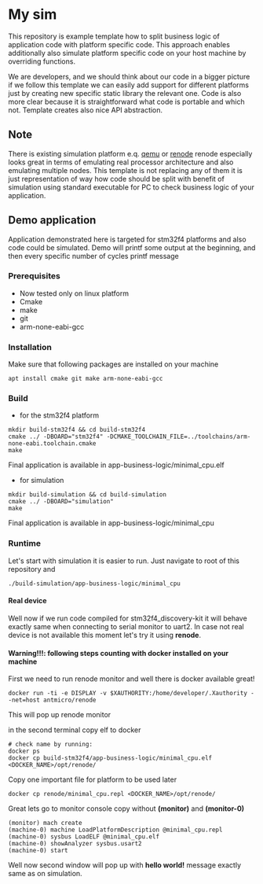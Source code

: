 # My sim
This repository is example template how to split business logic of application code with platform 
specific code. This approach enables additionally also simulate platform specific code on your 
host machine by overriding functions.

We are developers, and we should think about our code in a bigger picture if we follow this 
template we can easily add support for different platforms just by creating new specific 
static library the relevant one. Code is also more clear because it is straightforward what code is 
portable and which not. Template creates also nice API abstraction.

## Note
There is existing simulation platform e.q. [qemu](https://www.qemu.org/) or [renode](https://renode.io/)
renode especially looks great in terms of emulating real processor architecture and also 
emulating multiple nodes. This template is not replacing any of them it is just representation of 
way how code should be split with benefit of simulation using standard executable for PC to 
check business logic of your application.

## Demo application
Application demonstrated here is targeted for stm32f4 platforms and also code could be simulated.
Demo will printf some output at the beginning, and then every specific number of cycles printf 
message

### Prerequisites 
- Now tested only on linux platform
- Cmake 
- make
- git
- arm-none-eabi-gcc

### Installation
Make sure that following packages are installed on your machine
```shell
apt install cmake git make arm-none-eabi-gcc
```

### Build 
- for the stm32f4 platform
```shell
mkdir build-stm32f4 && cd build-stm32f4
cmake ../ -DBOARD="stm32f4" -DCMAKE_TOOLCHAIN_FILE=../toolchains/arm-none-eabi.toolchain.cmake 
make
```
Final application is available in app-business-logic/minimal_cpu.elf

- for simulation
```shell
mkdir build-simulation && cd build-simulation
cmake ../ -DBOARD="simulation"
make
```
Final application is available in app-business-logic/minimal_cpu

### Runtime
Let's start with simulation it is easier to run. Just navigate to root of this repository and
```
./build-simulation/app-business-logic/minimal_cpu
```

#### Real device
Well now if we run code compiled for stm32f4_discovery-kit it will behave exactly same when 
connecting to serial monitor to uart2. In case not real device is not available this moment
let's try it using **renode**.

#### Warning!!!: following steps counting with docker installed on your machine

First we need to run renode monitor and well there is docker available great!
```shell
docker run -ti -e DISPLAY -v $XAUTHORITY:/home/developer/.Xauthority --net=host antmicro/renode
```
This will pop up renode monitor

in the second terminal copy elf to docker
```shell
# check name by running: 
docker ps
docker cp build-stm32f4/app-business-logic/minimal_cpu.elf <DOCKER_NAME>/opt/renode/
```

Copy one important file for platform to be used later

```shell
docker cp renode/minimal_cpu.repl <DOCKER_NAME>/opt/renode/
```

Great lets go to monitor console copy without **(monitor)** and **(monitor-0)**
```shell
(monitor) mach create
(machine-0) machine LoadPlatformDescription @minimal_cpu.repl
(machine-0) sysbus LoadELF @minimal_cpu.elf
(machine-0) showAnalyzer sysbus.usart2
(machine-0) start
```

Well now second window will pop up with **hello world!** message exactly same as on simulation.

